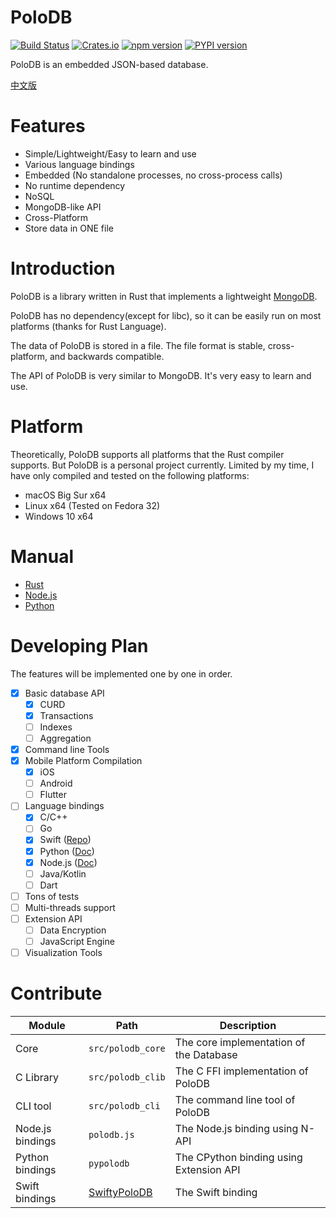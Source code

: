 
# PoloDB

[![Build Status](https://travis-ci.com/vincentdchan/PoloDB.svg?branch=master)](https://travis-ci.com/vincentdchan/PoloDB)
[![Crates.io](https://img.shields.io/crates/v/polodb_core.svg)](https://crates.io/crates/polodb_core)
[![npm version](https://img.shields.io/npm/v/polodb.svg)](https://www.npmjs.com/package/polodb)
[![PYPI version](https://img.shields.io/pypi/v/polodb.svg)](https://pypi.org/project/polodb/)

PoloDB is an embedded JSON-based database.

[中文版](README_CN.md)

# Features

- Simple/Lightweight/Easy to learn and use
- Various language bindings
- Embedded (No standalone processes, no cross-process calls)
- No runtime dependency
- NoSQL
- MongoDB-like API
- Cross-Platform
- Store data in ONE file

# Introduction

PoloDB is a library written in Rust
that implements a lightweight [MongoDB](https://www.mongodb.com/).

PoloDB has no dependency(except for libc),
so it can be easily run on most platforms (thanks 
for Rust Language).

The data of PoloDB is stored in a file.
The file format is stable, cross-platform, and
backwards compatible.

The API of PoloDB is very similar to MongoDB.
It's very easy to learn and use.

# Platform

Theoretically, PoloDB supports all platforms that the Rust compiler
supports.
But PoloDB is a personal project currently.
Limited by my time, I have only compiled and tested on the following platforms:

- macOS Big Sur x64
- Linux x64 (Tested on Fedora 32)
- Windows 10 x64

# Manual

- [Rust](https://docs.rs/polodb_core)
- [Node.js](./docs/en-US/Node.js/READEME.md)
- [Python](./docs/en-US/Python/READEME.md)

# Developing Plan

The features will be implemented one by one in order.

- [x] Basic database API
  - [x] CURD
  - [x] Transactions
  - [ ] Indexes
  - [ ] Aggregation
- [x] Command line Tools
- [x] Mobile Platform Compilation
  - [x] iOS
  - [ ] Android
  - [ ] Flutter
- [ ] Language bindings
  - [x] C/C++
  - [ ] Go
  - [x] Swift ([Repo](https://github.com/vincentdchan/SwiftyPoloDB))
  - [x] Python ([Doc](./docs/en-US/Python/READEME.md))
  - [x] Node.js ([Doc](./docs/en-US/Node.js/READEME.md))
  - [ ] Java/Kotlin
  - [ ] Dart
- [ ] Tons of tests
- [ ] Multi-threads support
- [ ] Extension API
  - [ ] Data Encryption
  - [ ] JavaScript Engine
- [ ] Visualization Tools

# Contribute

| Module | Path | Description |
| -------| ---- | ----------- |
| Core | `src/polodb_core`  | The core implementation of the Database |
| C Library | `src/polodb_clib` | The C FFI implementation of PoloDB |
| CLI tool | `src/polodb_cli` | The command line tool of PoloDB |
| Node.js bindings | `polodb.js` | The Node.js binding using N-API |
| Python bindings | `pypolodb` | The CPython binding using Extension API |
| Swift bindings | [SwiftyPoloDB](https://github.com/vincentdchan/SwiftyPoloDB) | The Swift binding |
